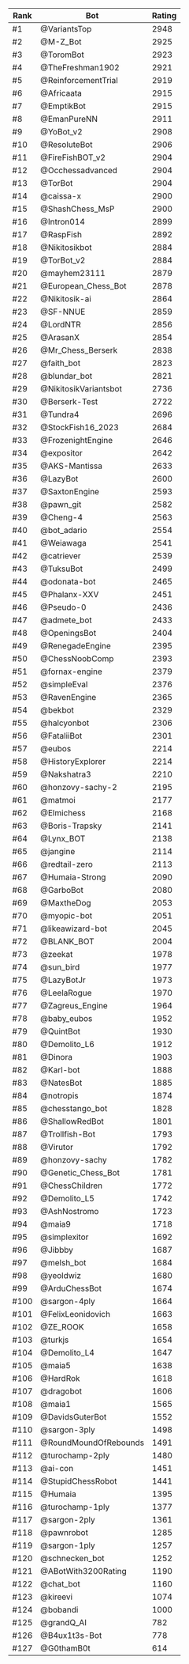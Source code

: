 Rank|Bot|Rating
---|---|---
#1|@VariantsTop|2948
#2|@M-Z_Bot|2925
#3|@ToromBot|2923
#4|@TheFreshman1902|2921
#5|@ReinforcementTrial|2919
#6|@Africaata|2915
#7|@EmptikBot|2915
#8|@EmanPureNN|2911
#9|@YoBot_v2|2908
#10|@ResoluteBot|2906
#11|@FireFishBOT_v2|2904
#12|@Occhessadvanced|2904
#13|@TorBot|2904
#14|@caissa-x|2900
#15|@ShashChess_MsP|2900
#16|@Intron014|2899
#17|@RaspFish|2892
#18|@Nikitosikbot|2884
#19|@TorBot_v2|2884
#20|@mayhem23111|2879
#21|@European_Chess_Bot|2878
#22|@Nikitosik-ai|2864
#23|@SF-NNUE|2859
#24|@LordNTR|2856
#25|@ArasanX|2854
#26|@Mr_Chess_Berserk|2838
#27|@faith_bot|2823
#28|@blundar_bot|2821
#29|@NikitosikVariantsbot|2736
#30|@Berserk-Test|2722
#31|@Tundra4|2696
#32|@StockFish16_2023|2684
#33|@FrozenightEngine|2646
#34|@expositor|2642
#35|@AKS-Mantissa|2633
#36|@LazyBot|2600
#37|@SaxtonEngine|2593
#38|@pawn_git|2582
#39|@Cheng-4|2563
#40|@bot_adario|2554
#41|@Weiawaga|2541
#42|@catriever|2539
#43|@TuksuBot|2499
#44|@odonata-bot|2465
#45|@Phalanx-XXV|2451
#46|@Pseudo-0|2436
#47|@admete_bot|2433
#48|@OpeningsBot|2404
#49|@RenegadeEngine|2395
#50|@ChessNoobComp|2393
#51|@fornax-engine|2379
#52|@simpleEval|2376
#53|@RavenEngine|2365
#54|@bekbot|2329
#55|@halcyonbot|2306
#56|@FataliiBot|2301
#57|@eubos|2214
#58|@HistoryExplorer|2214
#59|@Nakshatra3|2210
#60|@honzovy-sachy-2|2195
#61|@matmoi|2177
#62|@Elmichess|2168
#63|@Boris-Trapsky|2141
#64|@Lynx_BOT|2138
#65|@jangine|2114
#66|@redtail-zero|2113
#67|@Humaia-Strong|2090
#68|@GarboBot|2080
#69|@MaxtheDog|2053
#70|@myopic-bot|2051
#71|@likeawizard-bot|2045
#72|@BLANK_BOT|2004
#73|@zeekat|1978
#74|@sun_bird|1977
#75|@LazyBotJr|1973
#76|@LeelaRogue|1970
#77|@Zagreus_Engine|1964
#78|@baby_eubos|1952
#79|@QuintBot|1930
#80|@Demolito_L6|1912
#81|@Dinora|1903
#82|@Karl-bot|1888
#83|@NatesBot|1885
#84|@notropis|1874
#85|@chesstango_bot|1828
#86|@ShallowRedBot|1801
#87|@Trollfish-Bot|1793
#88|@Virutor|1792
#89|@honzovy-sachy|1782
#90|@Genetic_Chess_Bot|1781
#91|@ChessChildren|1772
#92|@Demolito_L5|1742
#93|@AshNostromo|1723
#94|@maia9|1718
#95|@simplexitor|1692
#96|@Jibbby|1687
#97|@melsh_bot|1684
#98|@yeoldwiz|1680
#99|@ArduChessBot|1674
#100|@sargon-4ply|1664
#101|@FelixLeonidovich|1663
#102|@ZE_ROOK|1658
#103|@turkjs|1654
#104|@Demolito_L4|1647
#105|@maia5|1638
#106|@HardRok|1618
#107|@dragobot|1606
#108|@maia1|1565
#109|@DavidsGuterBot|1552
#110|@sargon-3ply|1498
#111|@RoundMoundOfRebounds|1491
#112|@turochamp-2ply|1480
#113|@ai-con|1451
#114|@StupidChessRobot|1441
#115|@Humaia|1395
#116|@turochamp-1ply|1377
#117|@sargon-2ply|1361
#118|@pawnrobot|1285
#119|@sargon-1ply|1257
#120|@schnecken_bot|1252
#121|@ABotWith3200Rating|1190
#122|@chat_bot|1160
#123|@kireevi|1074
#124|@bobandi|1000
#125|@grandQ_AI|782
#126|@B4ux1t3s-Bot|778
#127|@G0thamB0t|614
